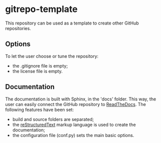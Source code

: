 # gitrepo-template

This repository can be used as a template to create other GitHub repositories.


## Options

To let the user choose or tune the repository:

- the .gitignore file is empty;
- the license file is empty.


## Documentation

The documentation is built with Sphinx, in the 'docs' folder.
This way, the user can easily connect the GitHub repository to [ReadTheDocs](https://readthedocs.org/).
The following features have been set:

- build and source folders are separated;
- the [reStructuredText](https://www.sphinx-doc.org/en/master/usage/restructuredtext/index.html) markup language is used to create the documentation;
- the configuration file (conf.py) sets the main basic options.

